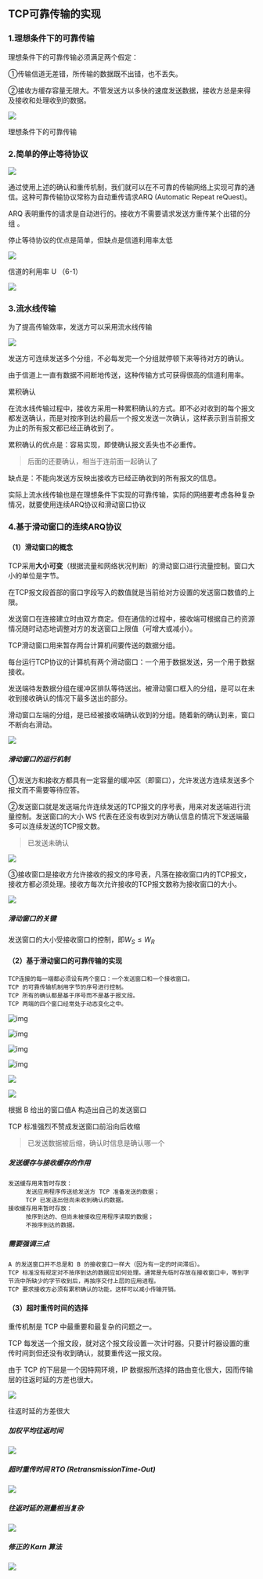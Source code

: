 ## TCP可靠传输的实现

### 1.理想条件下的可靠传输

理想条件下的可靠传输必须满足两个假定：

①传输信道无差错，所传输的数据既不出错，也不丢失。

②接收方缓存容量无限大。不管发送方以多快的速度发送数据，接收方总是来得及接收和处理收到的数据。



![](https://raw.githubusercontent.com/ZanderZhao/images/master/img2019/20191210081847.png)

理想条件下的可靠传输



### 2.简单的停止等待协议

![](https://raw.githubusercontent.com/ZanderZhao/images/master/img2019/20191210082020.png)

通过使用上述的确认和重传机制，我们就可以在不可靠的传输网络上实现可靠的通信。这种可靠传输协议常称为自动重传请求ARQ (Automatic Repeat reQuest)。

ARQ 表明重传的请求是自动进行的。接收方不需要请求发送方重传某个出错的分组 。



停止等待协议的优点是简单，但缺点是信道利用率太低

![](https://raw.githubusercontent.com/ZanderZhao/images/master/img2019/20191210082213.png)



信道的利用率 U      （6-1）

![](https://raw.githubusercontent.com/ZanderZhao/images/master/img2019/20191210082319.png)



### 3.流水线传输



为了提高传输效率，发送方可以采用流水线传输

![](https://raw.githubusercontent.com/ZanderZhao/images/master/img2019/20191210082424.png)

发送方可连续发送多个分组，不必每发完一个分组就停顿下来等待对方的确认。

由于信道上一直有数据不间断地传送，这种传输方式可获得很高的信道利用率。 



累积确认

在流水线传输过程中，接收方采用一种累积确认的方式。即不必对收到的每个报文都发送确认，而是对按序到达的最后一个报文发送一次确认，这样表示到当前报文为止的所有报文都已经正确收到了。



累积确认的优点是：容易实现，即使确认报文丢失也不必重传。

> 后面的还要确认，相当于连前面一起确认了

缺点是：不能向发送方反映出接收方已经正确收到的所有报文的信息。

实际上流水线传输也是在理想条件下实现的可靠传输，实际的网络要考虑各种复杂情况，就要使用连续ARQ协议和滑动窗口协议



### 4.基于滑动窗口的连续ARQ协议



#### （1）滑动窗口的概念

TCP采用**大小可变**（根据流量和网络状况判断）的滑动窗口进行流量控制。窗口大小的单位是字节。

在TCP报文段首部的窗口字段写入的数值就是当前给对方设置的发送窗口数值的上限。

发送窗口在连接建立时由双方商定。但在通信的过程中，接收端可根据自己的资源情况随时动态地调整对方的发送窗口上限值（可增大或减小）。

TCP滑动窗口用来暂存两台计算机间要传送的数据分组。

每台运行TCP协议的计算机有两个滑动窗口：一个用于数据发送，另一个用于数据接收。

发送端待发数据分组在缓冲区排队等待送出。被滑动窗口框入的分组，是可以在未收到接收确认的情况下最多送出的部分。

滑动窗口左端的分组，是已经被接收端确认收到的分组。随着新的确认到来，窗口不断向右滑动。

![](https://raw.githubusercontent.com/ZanderZhao/images/master/img2019/20191210083705.png)





##### 滑动窗口的运行机制

①发送方和接收方都具有一定容量的缓冲区（即窗口），允许发送方连续发送多个报文而不需要等待应答。

②发送窗口就是发送端允许连续发送的TCP报文的序号表，用来对发送端进行流量控制。发送窗口的大小 WS 代表在还没有收到对方确认信息的情况下发送端最多可以连续发送的TCP报文数。

> 已发送未确认

![](https://raw.githubusercontent.com/ZanderZhao/images/master/img2019/20191210084338.png)



③接收窗口是接收方允许接收的报文的序号表，凡落在接收窗口内的TCP报文，接收方都必须处理。接收方每次允许接收的TCP报文数称为接收窗口的大小。

![](https://raw.githubusercontent.com/ZanderZhao/images/master/img2019/20191210085731.png)

##### 滑动窗口的关键

发送窗口的大小受接收窗口的控制，即$W_S≤W_R$

#### （2）基于滑动窗口的可靠传输的实现

```
TCP连接的每一端都必须设有两个窗口：一个发送窗口和一个接收窗口。
TCP 的可靠传输机制用字节的序号进行控制。
TCP 所有的确认都是基于序号而不是基于报文段。
TCP 两端的四个窗口经常处于动态变化之中。
```



![img](https://cdn.jsdelivr.net/gh/ZanderZhao/images/img2020/20200115191706.png)

![img](https://cdn.jsdelivr.net/gh/ZanderZhao/images/img2020/20200115191707.png)

![img](https://cdn.jsdelivr.net/gh/ZanderZhao/images/img2020/20200115191708.png)

![img](https://cdn.jsdelivr.net/gh/ZanderZhao/images/img2020/20200115191709.png)

![](https://raw.githubusercontent.com/ZanderZhao/images/master/img2019/20191223174411.png)



![](https://raw.githubusercontent.com/ZanderZhao/images/master/img2019/20191223174451.png)



根据 B 给出的窗口值A 构造出自己的发送窗口 

TCP 标准强烈不赞成发送窗口前沿向后收缩 

> 已发送数据被后缩，确认时信息是确认哪一个





##### 发送缓存与接收缓存的作用

```
发送缓存用来暂时存放：
 	 发送应用程序传送给发送方 TCP 准备发送的数据；
	 TCP 已发送出但尚未收到确认的数据。
接收缓存用来暂时存放：
	 按序到达的、但尚未被接收应用程序读取的数据；
 	 不按序到达的数据。 

```

##### 需要强调三点

```
A 的发送窗口并不总是和 B 的接收窗口一样大（因为有一定的时间滞后）。
TCP 标准没有规定对不按序到达的数据应如何处理。通常是先临时存放在接收窗口中，等到字节流中所缺少的字节收到后，再按序交付上层的应用进程。
TCP 要求接收方必须有累积确认的功能，这样可以减小传输开销。  

```





#### （3）超时重传时间的选择

重传机制是 TCP 中最重要和最复杂的问题之一。

TCP 每发送一个报文段，就对这个报文段设置一次计时器。只要计时器设置的重传时间到但还没有收到确认，就要重传这一报文段。

由于 TCP 的下层是一个因特网环境，IP 数据报所选择的路由变化很大，因而传输层的往返时延的方差也很大。

![](https://raw.githubusercontent.com/ZanderZhao/images/master/img2019/20191210092149.png)

往返时延的方差很大





##### 加权平均往返时间



![](https://raw.githubusercontent.com/ZanderZhao/images/master/img2019/20191223174747.png)







##### 超时重传时间 RTO (RetransmissionTime-Out)

![](https://raw.githubusercontent.com/ZanderZhao/images/master/img2019/20191223174823.png)





##### 往返时延的测量相当复杂

![](https://raw.githubusercontent.com/ZanderZhao/images/master/img2019/20191223174859.png)



##### 修正的 Karn 算法

![](https://raw.githubusercontent.com/ZanderZhao/images/master/img2019/20191223175022.png)









